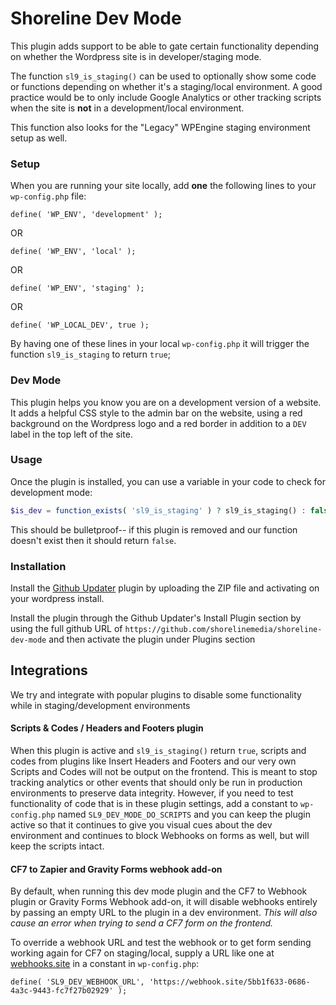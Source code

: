 # Shoreline Dev Mode

This plugin adds support to be able to gate certain functionality depending on whether the Wordpress site is in developer/staging mode.

The function `sl9_is_staging()` can be used to optionally show some code or functions depending on whether it's a staging/local environment. A good practice would be to only include Google Analytics or other tracking scripts when the site is **not** in a development/local environment.

This function also looks for the "Legacy" WPEngine staging environment setup as well.

### Setup

When you are running your site locally, add **one** the following lines to your `wp-config.php` file:

````
define( 'WP_ENV', 'development' );
````
OR
````
define( 'WP_ENV', 'local' );
````
OR
````
define( 'WP_ENV', 'staging' );
````
OR
````
define( 'WP_LOCAL_DEV', true );
````

By having one of these lines in your local `wp-config.php` it will trigger the function `sl9_is_staging` to return `true`;

### Dev Mode

This plugin helps you know you are on a development version of a website. It adds a helpful CSS style to the admin bar on the website, using a red background on the Wordpress logo and a red border in addition to a `DEV` label in the top left of the site.

### Usage

Once the plugin is installed, you can use a variable in your code to check for development mode:

````php
$is_dev = function_exists( 'sl9_is_staging' ) ? sl9_is_staging() : false;
````

This should be bulletproof-- if this plugin is removed and our function doesn't exist then it should return `false`.

### Installation

Install the [Github Updater](https://github.com/afragen/github-updater/archive/master.zip) plugin by uploading the ZIP file and activating on your wordpress install.

Install the plugin through the Github Updater's Install Plugin section by using the full github URL of `https://github.com/shorelinemedia/shoreline-dev-mode` and then activate the plugin under Plugins section

## Integrations

We try and integrate with popular plugins to disable some functionality while in staging/development environments

#### Scripts & Codes / Headers and Footers plugin

When this plugin is active and `sl9_is_staging()` return `true`, scripts and codes from plugins like Insert Headers and Footers and our very own Scripts and Codes will not be output on the frontend.  This is meant to stop tracking analytics or other events that should only be run in production environments to preserve data integrity.  However, if you need to test functionality of code that is in these plugin settings, add a constant to `wp-config.php` named `SL9_DEV_MODE_DO_SCRIPTS` and you can keep the plugin active so that it continues to give you visual cues about the dev environment and continues to block Webhooks on forms as well, but will keep the scripts intact.

#### CF7 to Zapier and Gravity Forms webhook add-on

By default, when running this dev mode plugin and the CF7 to Webhook plugin or Gravity Forms Webhook add-on, it will disable webhooks entirely by passing an empty URL to the plugin in a dev environment. *This will also cause an error when trying to send a CF7 form on the frontend.*

To override a webhook URL and test the webhook or to get form sending working again for CF7 on staging/local, supply a URL like one at [webhooks.site](https://webhook.site/) in a constant in `wp-config.php`:

``
define( 'SL9_DEV_WEBHOOK_URL', 'https://webhook.site/5bb1f633-0686-4a3c-9443-fc7f27b02929' );
``
